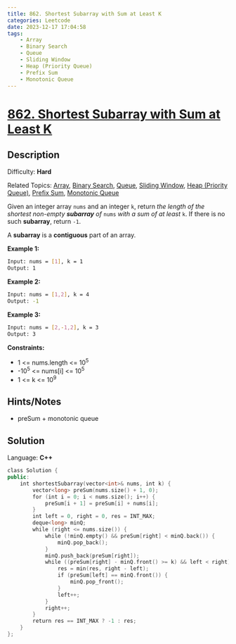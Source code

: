 ```yaml
---
title: 862. Shortest Subarray with Sum at Least K
categories: Leetcode
date: 2023-12-17 17:04:58
tags:
    - Array
    - Binary Search
    - Queue
    - Sliding Window
    - Heap (Priority Queue)
    - Prefix Sum
    - Monotonic Queue
---
```


# [862\. Shortest Subarray with Sum at Least K](https://leetcode.com/problems/shortest-subarray-with-sum-at-least-k/)

## Description

Difficulty: **Hard**

Related Topics: [Array](https://leetcode.com/tag/https://leetcode.com/tag/array//), [Binary Search](https://leetcode.com/tag/https://leetcode.com/tag/binary-search//), [Queue](https://leetcode.com/tag/https://leetcode.com/tag/queue//), [Sliding Window](https://leetcode.com/tag/https://leetcode.com/tag/sliding-window//), [Heap (Priority Queue)](https://leetcode.com/tag/https://leetcode.com/tag/heap-priority-queue//), [Prefix Sum](https://leetcode.com/tag/https://leetcode.com/tag/prefix-sum//), [Monotonic Queue](https://leetcode.com/tag/https://leetcode.com/tag/monotonic-queue//)

Given an integer array `nums` and an integer `k`, return _the length of the shortest non-empty **subarray** of_ `nums` _with a sum of at least_ `k`. If there is no such **subarray**, return `-1`.

A **subarray** is a **contiguous** part of an array.

**Example 1:**

```bash
Input: nums = [1], k = 1
Output: 1
```

**Example 2:**

```bash
Input: nums = [1,2], k = 4
Output: -1
```

**Example 3:**

```bash
Input: nums = [2,-1,2], k = 3
Output: 3
```

**Constraints:**

* 1 <= nums.length <= 10<sup>5</sup>
* -10<sup>5</sup> <= nums[i] <= 10<sup>5</sup>
* 1 <= k <= 10<sup>9</sup>

## Hints/Notes

* preSum + monotonic queue

## Solution

Language: **C++**

```C++
class Solution {
public:
    int shortestSubarray(vector<int>& nums, int k) {
        vector<long> preSum(nums.size() + 1, 0);
        for (int i = 0; i < nums.size(); i++) {
            preSum[i + 1] = preSum[i] + nums[i];
        }
        int left = 0, right = 0, res = INT_MAX;
        deque<long> minQ;
        while (right <= nums.size()) {
            while (!minQ.empty() && preSum[right] < minQ.back()) {
                minQ.pop_back();
            }
            minQ.push_back(preSum[right]);
            while ((preSum[right] - minQ.front() >= k) && left < right) {
                res = min(res, right - left);
                if (preSum[left] == minQ.front()) {
                    minQ.pop_front();
                }
                left++;
            }
            right++;
        }
        return res == INT_MAX ? -1 : res;
    }
};
```
